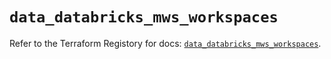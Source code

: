 # `data_databricks_mws_workspaces`

Refer to the Terraform Registory for docs: [`data_databricks_mws_workspaces`](https://www.terraform.io/docs/providers/databricks/d/mws_workspaces).
